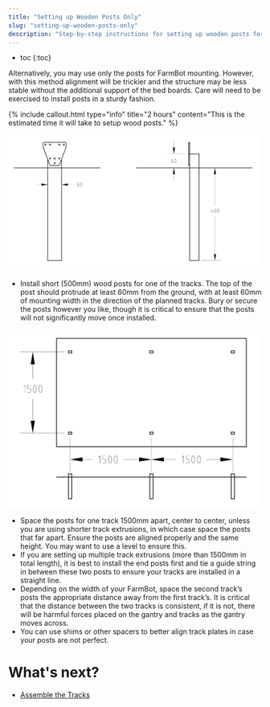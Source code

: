 ```yaml
---
title: "Setting up Wooden Posts Only"
slug: "setting-up-wooden-posts-only"
description: "Step-by-step instructions for setting up wooden posts for your FarmBot"
---
```


* toc
{:toc}

Alternatively, you may use only the posts for FarmBot mounting. However, with this method alignment will be trickier and the structure may be less stable without the additional support of the bed boards. Care will need to be exercised to install posts in a sturdy fashion.

{%
include callout.html
type="info"
title="2 hours"
content="This is the estimated time it will take to setup wood posts."
%}



![posts.png](_images/posts.png)

  * Install short (500mm) wood posts for one of the tracks. The top of the post should protrude at least 60mm from the ground, with at least 60mm of mounting width in the direction of the planned tracks. Bury or secure the posts however you like, though it is critical to ensure that the posts will not significantly move once installed.

![posts.png](_images/posts_02.png)

  * Space the posts for one track 1500mm apart, center to center, unless you are using shorter track extrusions, in which case space the posts that far apart. Ensure the posts are aligned properly and the same height. You may want to use a level to ensure this.
  * If you are setting up multiple track extrusions (more than 1500mm in total length), it is best to install the end posts first and tie a guide string in between these two posts to ensure your tracks are installed in a straight line.
  * Depending on the width of your FarmBot, space the second track’s posts the appropriate distance away from the first track’s. It is critical that the distance between the two tracks is consistent, if it is not, there will be harmful forces placed on the gantry and tracks as the gantry moves across.
  * You can use shims or other spacers to better align track plates in case your posts are not perfect.

# What's next?

 * [Assemble the Tracks](assemble-the-tracks.md)
